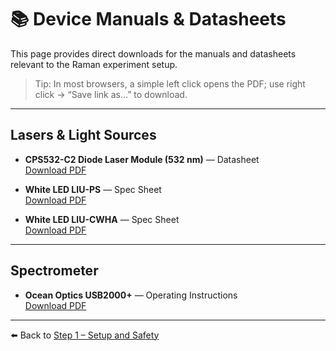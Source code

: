 # 📚 Device Manuals & Datasheets

This page provides direct downloads for the manuals and datasheets relevant to the Raman experiment setup.

> Tip: In most browsers, a simple left click opens the PDF; use right click → “Save link as…” to download.

---

## Lasers & Light Sources

- **CPS532-C2 Diode Laser Module (532 nm)** — Datasheet  
  [Download PDF](../03_Manuals/Diodenlasermodul_CPS532-C2.pdf)

- **White LED LIU-PS** — Spec Sheet  
  [Download PDF](../03_Manuals/LED_LIU-PS-SpecSheet.pdf)

- **White LED LIU-CWHA** — Spec Sheet  
  [Download PDF](../03_Manuals/LED_LIUCWHA-SpecSheet.pdf)

---

## Spectrometer

- **Ocean Optics USB2000+** — Operating Instructions  
  [Download PDF](../03_Manuals/Spektrometer_usb2000-operating-instructions1.pdf)

---

⬅️ Back to [Step 1 – Setup and Safety](step1_setup_and_safety.md)

